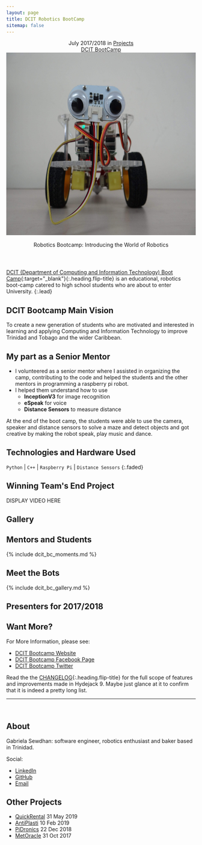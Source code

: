 ```yaml
---
layout: page
title: DCIT Robotics BootCamp
sitemap: false
---
```



<div markdown="0">
  <header>
    <div class ="row_project">
      <div class="column_project_l">
        <div class="post-date"> 
          <time datetime="2020-05-31T00:00:00+00:00">July 2017/2018</time> in <a href="/projects/" class="flip-title">Projects</a>
        </div>
      </div>
      <div class="column_project_l2">
        <a href="https://sta.uwi.edu/fst/dcit/bootcamp/2018/home" target="_blank" class="external heading flip-title">DCIT BootCamp</a> 
        <!-- | <a href="https://github.com/PiDronics" target="_blank" class="external heading flip-title">Source Code</a> -->
      </div>
    </div>
    <div class="lead aspect-ratio sixteen-nine flip-project-img"> 
      <img src="/images/projects/dcit_bootcamp/dcit_curie.jpg" alt="dcitCamp" width="864" height="486" loading="lazy">
    </div>
    <p class="note-sm" title="dcitCamp"> Robotics Bootcamp: Introducing the World of Robotics </p>
  </header>
</div>


[DCIT (Department of Computing and Information Technology) Boot Camp](https://sta.uwi.edu/fst/dcit/bootcamp/2018/home){:target="_blank"}{:.heading.flip-title} is an educational, robotics boot-camp catered to high school students who are about to enter University. 
{:.lead}


## DCIT Bootcamp Main Vision
To create a new generation of students who are motivated and interested in learning and applying Computing and Information Technology to improve Trinidad and Tobago and the wider Caribbean.

## My part as a Senior Mentor

- I volunteered as a senior mentor where I assisted in organizing the camp, contributing to the code and helped the students and the other mentors in programming a raspberry pi robot. 
- I helped them understand how to use 
  - **InceptionV3** for image recognition
  - **eSpeak** for voice 
  - **Distance Sensors** to measure distance

At the end of the boot camp, the students were able to use the camera, speaker and distance sensors to solve a maze and detect objects and got creative by making the robot speak, play music and dance.


## Technologies and Hardware Used
`Python` | `C++` | `Raspberry Pi` | `Distance Sensors`
{:.faded}


## Winning Team's End Project

DISPLAY VIDEO HERE

## Gallery

## Mentors and Students

{% include dcit_bc_moments.md %}


## Meet the Bots

{% include dcit_bc_gallery.md %}

## Presenters for 2017/2018


## Want More?

For More Information, please see:
- [DCIT Bootcamp Website]()
- [DCIT Bootcamp Facebook Page]() 
- [DCIT Bootcamp Twitter]()

Read the the [CHANGELOG](../../CHANGELOG.md){:.heading.flip-title} for the full scope of features and improvements made in Hydejack 9.
Maybe just glance at it to confirm that it is indeed a pretty long list.


<div markdown="0">
  <hr class="dingbat related">
  <aside class="about related mt4 mb4" role="complementary">
    <div class="author mt4"> 
      <img src="/images/gabieicon_128.png" srcset="/images/gabieicon_128.png 1x,/images/gabieicon_256.png 2x" alt="<Gabriela> <Sewdhan>" class="avatar" width="120" height="120" loading="lazy" style="opacity: 0;">
      <h2 class="page-title hr-bottom"> About</h2>
      <p>Gabriela Sewdhan: software engineer, robotics enthusiast and baker based in Trinidad.</p>
      <div class="sidebar-social"> <span class="sr-only">Social:</span>
        <ul>
          <li> 
            <a href="https://www.linkedin.com/in/gabriela-sewdhan-3ba495120" target="_blank" title="LinkedIn" class="no-mark-external"> <span class="icon-linkedin2"></span> <span class="sr-only">LinkedIn</span> </a>
          </li>
          <li> 
            <a href="https://github.com/GabrielaSewdhan" target="_blank" title="GitHub" class="no-mark-external"> <span class="icon-github"></span> <span class="sr-only">GitHub</span> </a>
          </li>
          <li> 
            <a href="mailto:gabiems13@gmail.com" target="_blank" title="Email" class="no-mark-external"> <span class="icon-mail"></span> <span class="sr-only">Email</span> </a>
          </li>
        </ul>
      </div>
    </div>
  </aside>
  <aside class="related mb4" role="complementary">
    <h2 class="hr-bottom">Other Projects</h2>
    <ul class="related-posts">
      <li class="h4"> 
        <a href="/projectlist/QuickRental/" class="flip-title"><span>QuickRental</span></a> <time class="faded fine" datetime="2020-07-03T00:00:00+00:00">31 May 2019</time>
      </li>
      <li class="h4"> 
        <a href="/projectlist/AntiPlasti/" class="flip-title"><span>AntiPlasti</span></a> <time class="faded fine" datetime="2018-06-01T00:00:00+00:00">10 Feb 2019</time>
      </li>
      <li class="h4"> 
        <a href="/projectlist/dcitCamp-2017-2018/" class="flip-title"><span>PiDronics</span></a> <time class="faded fine" datetime="2017-11-23T00:00:00+00:00">22 Dec 2018</time>
      </li>
      <li class="h4"> 
        <a href="/projectlist/MetOracle/" class="flip-title"><span>MetOracle</span></a> <time class="faded fine" datetime="2017-11-23T00:00:00+00:00">31 Oct 2017</time>
      </li>
    </ul>
  </aside>
</div>
